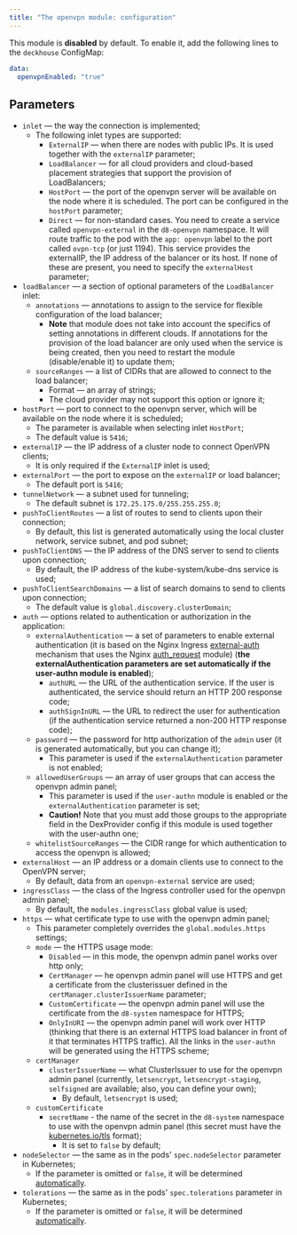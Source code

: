 ```yaml
---
title: "The openvpn module: configuration"
---
```


This module is **disabled** by default. To enable it, add the following lines to the `deckhouse` ConfigMap:

```yaml
data:
  openvpnEnabled: "true"
```

## Parameters

* `inlet` — the way the connection is implemented;
    * The following inlet types are supported:
      * `ExternalIP` — when there are nodes with public IPs. It is used together with the `externalIP` parameter;
      * `LoadBalancer` — for all cloud providers and cloud-based placement strategies that support the provision of LoadBalancers;
      * `HostPort` — the port of the openvpn server will be available on the node where it is scheduled. The port can be configured in the `hostPort` parameter;
      * `Direct` — for non-standard cases. You need to create a service called `openvpn-external` in the `d8-openvpn` namespace. It will route traffic to the pod with the `app: openvpn` label to the port called `ovpn-tcp` (or just 1194). This service provides the externalIP, the IP address of the balancer or its host. If none of these are present, you need to specify the `externalHost` parameter;
* `loadBalancer` — a section of optional parameters of the `LoadBalancer` inlet:
    * `annotations` — annotations to assign to the service for flexible configuration of the load balancer;
        * **Note** that module does not take into account the specifics of setting annotations in different clouds. If annotations for the provision of the load balancer are only used when the service is being created, then you need to restart the module (disable/enable it) to update them;
    * `sourceRanges` — a list of CIDRs that are allowed to connect to the load balancer;
        * Format — an array of strings;
        * The cloud provider may not support this option or ignore it;
* `hostPort` — port to connect to the openvpn server, which will be available on the node where it is scheduled;
  * The parameter is available when selecting inlet `HostPort`;
  * The default value is `5416`;
* `externalIP` — the IP address of a cluster node to connect OpenVPN clients;
  * It is only required if the `ExternalIP` inlet is used;
* `externalPort` — the port to expose on the `externalIP` or load balancer;
  * The default port is `5416`;
* `tunnelNetwork` — a subnet used for tunneling;
  * The default subnet is `172.25.175.0/255.255.255.0`;
* `pushToClientRoutes` — a list of routes to send to clients upon their connection;
  * By default, this list is generated automatically using the local cluster network, service subnet, and pod subnet;
* `pushToClientDNS` — the IP address of the DNS server to send to clients upon connection;
  * By default, the IP address of the kube-system/kube-dns service is used;
* `pushToClientSearchDomains` — a list of search domains to send to clients upon connection;
  * The default value is `global.discovery.clusterDomain`;
* `auth` — options related to authentication or authorization in the application:
    * `externalAuthentication` — a set of parameters to enable external authentication (it is based on the Nginx Ingress [external-auth](https://kubernetes.github.io/ingress-nginx/examples/auth/external-auth/) mechanism that uses the Nginx [auth_request](http://nginx.org/en/docs/http/ngx_http_auth_request_module.html) module) (**the externalAuthentication parameters are set automatically if the user-authn module is enabled**);
        * `authURL` — the URL of the authentication service. If the user is authenticated, the service should return an HTTP 200 response code;
        * `authSignInURL` — the URL to redirect the user for authentication (if the authentication service returned a non-200 HTTP response code);
    * `password` — the password for http authorization of the `admin` user (it is generated automatically, but you can change it);
        * This parameter is used if the `externalAuthentication` parameter is not enabled;
    * `allowedUserGroups` — an array of user groups that can access the openvpn admin panel;
        * This parameter is used if the `user-authn` module is enabled or the `externalAuthentication` parameter is set;
        * **Caution!** Note that you must add those groups to the appropriate field in the DexProvider config if this module is used together with the user-authn one;
    * `whitelistSourceRanges` — the CIDR range for which authentication to access the openvpn is allowed;
* `externalHost` — an IP address or a domain clients use to connect to the OpenVPN server;
  * By default, data from an `openvpn-external` service are used;
* `ingressClass` — the class of the Ingress controller used for the openvpn admin panel;
    * By default, the `modules.ingressClass` global value is used;
* `https` — what certificate type to use with the openvpn admin panel;
    * This parameter completely overrides the `global.modules.https` settings;
    * `mode` — the HTTPS usage mode:
        * `Disabled` — in this mode, the openvpn admin panel works over http only;
        * `CertManager` — he openvpn admin panel will use HTTPS and get a certificate from the clusterissuer defined in the `certManager.clusterIssuerName` parameter;
        * `CustomCertificate` — the openvpn admin panel will use the certificate from the `d8-system` namespace for HTTPS;
        * `OnlyInURI` — the openvpn admin panel will work over HTTP (thinking that there is an external HTTPS load balancer in front of it that terminates HTTPS traffic). All the links in the `user-authn` will be generated using the HTTPS scheme;
    * `certManager`
      * `clusterIssuerName` — what ClusterIssuer to use for the openvpn admin panel (currently, `letsencrypt`, `letsencrypt-staging`, `selfsigned` are available; also, you can define your own);
        * By default, `letsencrypt` is used;
    * `customCertificate`
      * `secretName` - the name of the secret in the `d8-system` namespace to use with the openvpn admin panel (this secret must have the [kubernetes.io/tls](https://kubernetes.github.io/ingress-nginx/user-guide/tls/#tls-secrets) format);
        * It is set to `false` by default;
* `nodeSelector` — the same as in the pods' `spec.nodeSelector` parameter in Kubernetes;
    * If the parameter is omitted or `false`, it will be determined [automatically](../../#advanced-scheduling).
* `tolerations` — the same as in the pods' `spec.tolerations` parameter in Kubernetes;
    * If the parameter is omitted or `false`, it will be determined [automatically](../../#advanced-scheduling).
